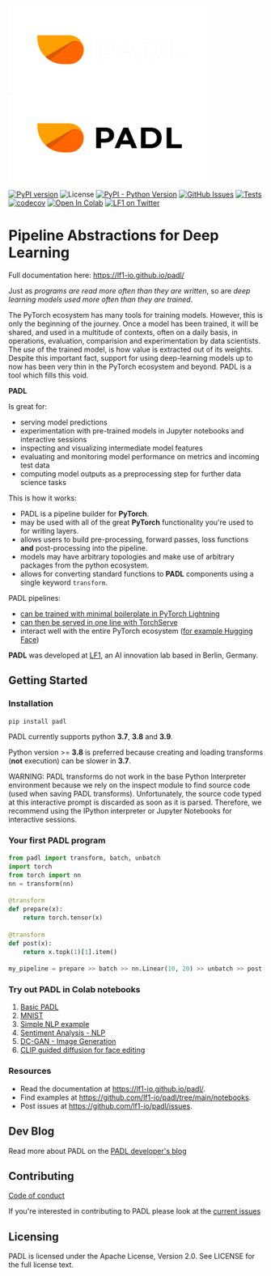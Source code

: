 <img src="img/logo_dark_mode.png#gh-dark-mode-only" alt="PADL" width="400"><img src="img/logo.png#gh-light-mode-only" alt="PADL" width="400">

[![PyPI version](https://badge.fury.io/py/padl.svg)](https://badge.fury.io/py/padl) 
![License](https://img.shields.io/badge/License-Apache_2.0-blue.svg) 
[![PyPI - Python Version](https://img.shields.io/pypi/pyversions/padl)](https://pypi.org/project/padl/) 
[![GitHub Issues](https://img.shields.io/github/issues/lf1-io/padl.svg)](https://github.com/lf1-io/padl/issues)
[![Tests](https://github.com/lf1-io/padl/actions/workflows/actions.yml/badge.svg)](https://github.com/lf1-io/padl/actions/workflows/actions.yml)
[![codecov](https://codecov.io/gh/lf1-io/padl/branch/main/graph/badge.svg?token=NLS02IWDFQ)](https://codecov.io/gh/lf1-io/padl)
[![Open In Colab](https://colab.research.google.com/assets/colab-badge.svg)](https://colab.research.google.com/github/lf1-io/padl/)
[![LF1 on Twitter](https://badgen.net/badge/icon/twitter?icon=twitter&label)](https://twitter.com/lf1_io)

# Pipeline Abstractions for Deep Learning

Full documentation here: https://lf1-io.github.io/padl/

Just as *programs are read more often than they are written*, so are *deep learning models used more often than they are trained*.

The PyTorch ecosystem has many tools for training models. However, this is only the beginning of the journey. Once a model has been trained, it will be shared, and used in a multitude of contexts, often on a daily basis, in operations, evaluation, comparision and experimentation by data scientists. The *use* of the trained model, is how value is extracted out of its weights. Despite this important fact, support for using deep-learning models up to now has been very thin in the PyTorch ecosystem and beyond. PADL is a tool which fills this void.

**PADL**

Is great for:

- serving model predictions
- experimentation with pre-trained models in Jupyter notebooks and interactive sessions
- inspecting and visualizing intermediate model features
- evaluating and monitoring model performance on metrics and incoming test data
- computing model outputs as a preprocessing step for further data science tasks

This is how it works:

- PADL is a pipeline builder for **PyTorch**.
- may be used with all of the great **PyTorch** functionality you're used to for writing layers.
- allows users to build pre-processing, forward passes, loss functions **and** post-processing into the pipeline.
- models may have arbitrary topologies and make use of arbitrary packages from the python ecosystem.
- allows for converting standard functions to **PADL** components using a single keyword `transform`.

PADL pipelines:

- [can be trained with minimal boilerplate in PyTorch Lightning](https://medium.com/padl-developer-blog/warp-speed-model-training-in-padl-with-pytorch-lightning-645b56ba0b3a)
- [can then be served in one line with TorchServe](https://medium.com/padl-developer-blog/one-line-of-code-serves-your-pytorch-model-in-torchserve-using-padl-9e5990493181)
- interact well with the entire PyTorch ecosystem ([for example Hugging Face](https://devblog.padl.ai/build-completely-novel-pipelines-on-top-of-hugging-face-in-a-few-simple-steps-with-padl-d8da7bd8b0fe))

**PADL** was developed at [LF1](https://lf1.io/), an AI innovation lab based in Berlin, Germany.


## Getting Started

### Installation

```
pip install padl
```

PADL currently supports python **3.7**, **3.8** and **3.9**.

Python version >= **3.8** is preferred because creating and loading transforms (**not** execution) 
can be slower in **3.7**.

WARNING: PADL transforms do not work in the base Python Interpreter environment because we rely on
the inspect module to find source code (used when saving PADL transforms). Unfortunately, the 
source code typed at this interactive prompt is discarded as soon as it is parsed. 
Therefore, we recommend using the IPython interpreter or Jupyter Notebooks for interactive sessions.

### Your first PADL program

```python
from padl import transform, batch, unbatch
import torch
from torch import nn
nn = transform(nn)

@transform
def prepare(x):
    return torch.tensor(x)

@transform
def post(x):
    return x.topk(1)[1].item()

my_pipeline = prepare >> batch >> nn.Linear(10, 20) >> unbatch >> post
```
### Try out PADL in Colab notebooks
1. [Basic PADL](https://colab.research.google.com/github/lf1-io/padl/blob/main/notebooks/00_basic_padl.ipynb)
1. [MNIST](https://colab.research.google.com/github/lf1-io/padl/blob/main/notebooks/01_MNIST_using_padl.ipynb)
1. [Simple NLP example](https://colab.research.google.com/github/lf1-io/padl/blob/main/notebooks/02_nlp_example.ipynb)
1. [Sentiment Analysis - NLP](https://colab.research.google.com/github/lf1-io/padl/blob/main/notebooks/03_Sentiment_Analysis_with_padl.ipynb)
1. [DC-GAN - Image Generation](https://colab.research.google.com/github/lf1-io/padl/blob/main/notebooks/04_DCGAN.ipynb)
1. [CLIP guided diffusion for face editing](https://colab.research.google.com/github/lf1-io/padl/blob/main/notebooks/05_diffuse_faces.ipynb)


### Resources

- Read the documentation at <https://lf1-io.github.io/padl/>.
- Find examples at <https://github.com/lf1-io/padl/tree/main/notebooks>.
- Post issues at <https://github.com/lf1-io/padl/issues>.


## Dev Blog
Read more about PADL on the [PADL developer's blog](https://devblog.padl.ai/)

## Contributing

[Code of conduct](https://github.com/lf1-io/padl/blob/main/CODE_OF_CONDUCT.md)

If you're interested in contributing to PADL please look at the [current issues](https://github.com/lf1-io/padl/issues)


## Licensing

PADL is licensed under the Apache License, Version 2.0. See LICENSE for the full license text.
